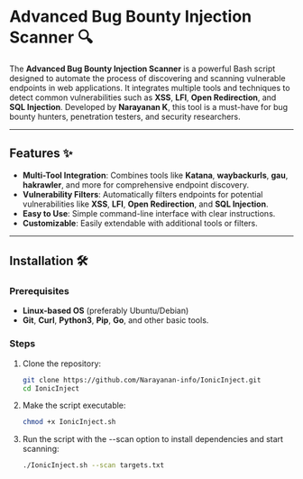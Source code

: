 # Advanced Bug Bounty Injection Scanner 🔍

The **Advanced Bug Bounty Injection Scanner** is a powerful Bash script designed to automate the process of discovering and scanning vulnerable endpoints in web applications. It integrates multiple tools and techniques to detect common vulnerabilities such as **XSS**, **LFI**, **Open Redirection**, and **SQL Injection**. Developed by **Narayanan K**, this tool is a must-have for bug bounty hunters, penetration testers, and security researchers.

---

## Features ✨

- **Multi-Tool Integration**: Combines tools like **Katana**, **waybackurls**, **gau**, **hakrawler**, and more for comprehensive endpoint discovery.
- **Vulnerability Filters**: Automatically filters endpoints for potential vulnerabilities like **XSS**, **LFI**, **Open Redirection**, and **SQL Injection**.
- **Easy to Use**: Simple command-line interface with clear instructions.
- **Customizable**: Easily extendable with additional tools or filters.

---

## Installation 🛠️

### Prerequisites

- **Linux-based OS** (preferably Ubuntu/Debian)
- **Git**, **Curl**, **Python3**, **Pip**, **Go**, and other basic tools.

### Steps

1. Clone the repository:
   ```bash
   git clone https://github.com/Narayanan-info/IonicInject.git
   cd IonicInject
   ```

2. Make the script executable:
    ```bash
    chmod +x IonicInject.sh
    ```

3. Run the script with the --scan option to install dependencies and start scanning:
    ```bash
    ./IonicInject.sh --scan targets.txt
    ```

